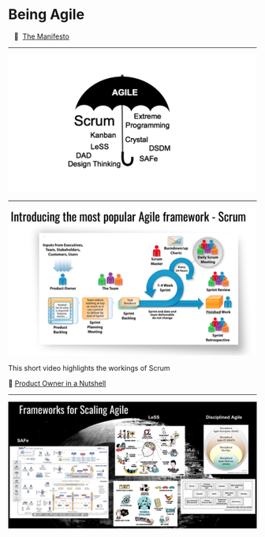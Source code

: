# Being Agile

&nbsp;&nbsp;&nbsp;:scroll:&nbsp;&nbsp;[The Manifesto](http://agilemanifesto.org)

---
![Agile methodologies](/images/2018/11/agile-methodologies.png)

---
![Scrum](/images/2018/11/scrum.png)

This short video highlights the workings of Scrum

:movie_camera: [Product Owner in a Nutshell](https://www.youtube.com/watch?v=502ILHjX9EE)

---
![Frameworks for Scaling Agile](/images/2018/11/frameworks-for-scaling-agile.png)
